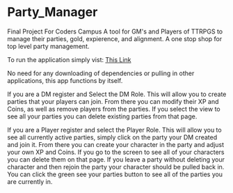 # Party_Manager
Final Project For Coders Campus
A tool for GM's and Players of TTRPGS to manage their parties, gold, expierence, and alignment.
A one stop shop for top level party management. 
 
To run the application simply vist: [This Link](partymanager-production.up.railway.app)
 
No need for any downloading of dependencies or pulling in other applications, this app functions by itself.
 


If you are a DM register and Select the DM Role. This will allow you to create parties that your players can join. From there you can modify their XP and Coins, as well as remove players from the parties. If you select the view to see all your parties you can delete existing parties from that page.

If you are a Player register and select the Player Role. This will allow you to see all currently active parties, simply click on the party your DM created and join it. From there you can create your character in the party and adjust your own XP and Coins. If you go to the screen to see all of your characters you can delete them on that page. If you leave a party without deleting your character and then rejoin the party your character should be pulled back in. You can click the green see your parties button to see all of the parties you are currently in. 
